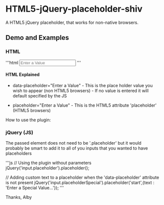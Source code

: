 HTML5-jQuery-placeholder-shiv
=============================

A HTML5 jQuery placeholder, that works for non-native browsers.

## Demo and Examples

### HTML

'''html
<input type="text" class="exampleInput textInput placeholder" value="" data-placeholder="Enter a Value" placeholder="Enter a Value" name="exampleInput">
'''

#### HTML Explained

 * data-placeholder="Enter a Value" - This is the place holder value you wish to appear (non HTML5 browsers)
                                    - If no value is entered it will default specified by the JS
 
 * placeholder="Enter a Value"      - This is the HTML5 attribute 'placeholder' (HTML5 browsers)


How to use the plugin:

### jQuery (JS)

The passed element does not need to be '.placeholder' but it would probably be smart to add it to all of you inputs that you wanted to have placeholders

'''js
// Using the plugin without parameters
jQuery('input.placeholder').placeholder();

// Adding custom text to a placeholder when the 'data-placeholder' attribute is not present
jQuery('input.placeholderSpecial').placeholder('start',{text : 'Enter a Special Value...'});
'''

Thanks,
Alby